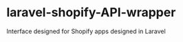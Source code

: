laravel-shopify-API-wrapper
===========================

Interface designed for Shopify apps designed in Laravel
